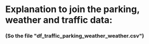# Explanation to join the parking, weather and traffic data:
### (So the file "df_traffic_parking_weather_weather.csv")
